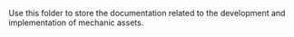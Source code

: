 Use this folder to store the documentation related to the development and implementation of mechanic assets.
